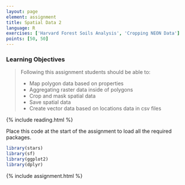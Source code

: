 ```yaml
---
layout: page
element: assignment
title: Spatial Data 2
language: R
exercises: ['Harvard Forest Soils Analysis', 'Cropping NEON Data']
points: [50, 50]
---
```


### Learning Objectives

> Following this assignment students should be able to:
>
> - Map polygon data based on properties
> - Aggregating raster data inside of polygons
> - Crop and mask spatial data
> - Save spatial data
> - Create vector data based on locations data in csv files

{% include reading.html %}

Place this code at the start of the assignment to load all the required packages.

```r
library(stars)
library(sf)
library(ggplot2)
library(dplyr)
```

{% include assignment.html %}
